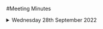 #Meeting Minutes 

<details><summary> Wednesday 28th September 2022 </summary>
- **Location & Time:** George Green Library Group Study Room C06

| Attendees | Attended |
| Hyanggi L | Y |
|Zhening Z | Y |
|Jamie V| N |
|Yizhan H| Y (on teams) |
| Nita K| Y|
|Wenfei Q| Y (on teams) |
|Luke W| Y |



</details>
